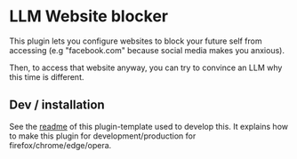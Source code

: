 # LLM Website blocker

This plugin lets you configure websites to block your future self from accessing (e.g "facebook.com" because social media makes you anxious).

Then, to access that website anyway, you can try to convince an LLM why this time is different.

## Dev / installation

See the [readme](https://github.com/abhijithvijayan/web-extension-starter/blob/react-typescript/README.md) of this plugin-template used to develop this.
It explains how to make this plugin for development/production for firefox/chrome/edge/opera.
